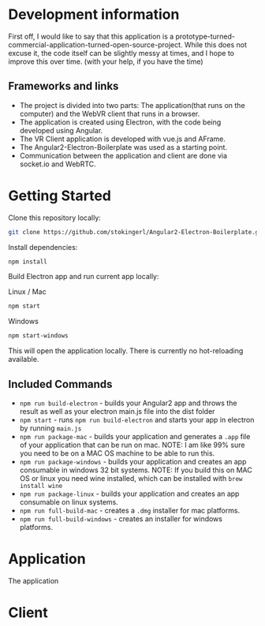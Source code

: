 # Development information

First off, I would like to say that this application is a prototype-turned-commercial-application-turned-open-source-project. While this does not excuse it, the code itself can be slightly messy at times, and I hope to improve this over time. (with your help, if you have the time)

## Frameworks and links
* The project is divided into two parts: The application(that runs on the computer) and the WebVR client that runs in a browser.
* The application is created using Electron, with the code being developed using Angular.
* The VR Client application is developed with vue.js and AFrame.
* The Angular2-Electron-Boilerplate was used as a starting point.
* Communication between the application and client are done via socket.io and WebRTC.

# Getting Started

Clone this repository locally:

``` bash
git clone https://github.com/stokingerl/Angular2-Electron-Boilerplate.git
```

Install dependencies:

``` bash
npm install
```

Build Electron app and run current app locally:

Linux / Mac
``` bash
npm start
```

Windows
``` bash
npm start-windows
```

This will open the application locally. There is currently no hot-reloading available.

## Included Commands

- `npm run build-electron` - builds your Angular2 app and throws the result as well as your electron main.js file into the dist folder
- `npm start` - runs `npm run build-electron` and starts your app in electron by running `main.js`
- `npm run package-mac` - builds your application and generates a `.app` file of your application that can be run on mac. NOTE: I am like 99% sure you need to be on a MAC OS machine to be able to run this.
- `npm run package-windows` - builds your application and creates an app consumable in windows 32 bit systems. NOTE: If you build this on MAC OS or linux you need wine installed, which can be installed with `brew install wine`
- `npm run package-linux` - builds your application and creates an app consumable on linux systems.
- `npm run full-build-mac` - creates a `.dmg` installer for mac platforms.
- `npm run full-build-windows` - creates an installer for windows platforms.

# Application
The application 

# Client
